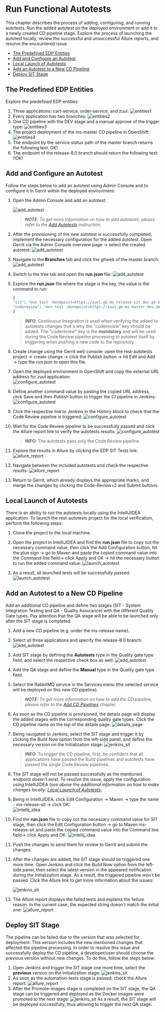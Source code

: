 # Run Functional Autotests

This chapter describes the process of adding, configuring, and running autotests. Run the added autotest on the deployed 
environment or add it to a newly created CD pipeline stage.
Explore the process of launching the autotest locally, review the successful and unsuccessful Allure reports, and resolve 
the encountered issue. 

* [The Predefined EDP Entities](#the_predefined_edp_entities)
* [Add and Configure an Autotest](#add_configure_autotest)
* [Local Launch of Autotests](#local_launch_autotest)
* [Add an Autotest to a New CD Pipeline](#add_autotest_to_cd_pipe)
* [Deploy SIT Stage](#deploy_sit_stage)

## The Predefined EDP Entities <a name="the_predefined_edp_entities"></a>

Explore the predefined EDP entities:
1.	Three applications: cart-service, order-service, and zuul:
    ![entities1](../customization_resources/entities1.png) 
2. Every application has two branches:
    ![entities2](../customization_resources/entities2.png) 
3. One CD pipeline with the DEV stage and a manual approve of the trigger type:
    ![entities3](../customization_resources/entities3.png) 
4. The project deployment of the ms-master CD pipeline in OpenShift:
    ![entities4](../customization_resources/entities4.png) 
5. The endpoint by the service status path of the master branch returns the following text: OK!
6. The endpoint of the release-8.0 branch should return the following text: !!OK!

## Add and Configure an Autotest <a name="add_configure_autotest"></a>

Follow the steps below to add an autotest using Admin Console and to configure it in Gerrit within the deployed environment:
1. Open the Admin Console and add an autotest:

     ![add_autotest](../customization_resources/add_autotest.png) 
     >_**NOTE**: To get more information on how to add autotests, please refer to the [Add Autotests](https://github.com/epmd-edp/admin-console/blob/master/documentation/add_autotests.md#add-autotests) instruction._

2. After the provisioning of the new autotest is successfully completed, implement the necessary configuration 
for the added autotest. Open Gerrit via the Admin Console overview page → select the created autotest:
    ![add_autotest](../customization_resources/add_autotest2.png) 
3. Navigate to the **Branches** tab and click the gitweb of the master branch: 
    ![add_autotest](../customization_resources/add_autotest3.png)  
4. Switch to the tree tab and open the **run.json** file:
    ![add_autotest](../customization_resources/add_autotest4.png)  
5. Explore the **run.json** file where the stage is the key, the value is the command to run:  
    ```bash
   {
    "sit": "mvn test -Dendpoint=https://zuul-gk-ms-release-sit.dev.gk-edp.com -Dsurefire.suiteXmlFiles=testng-smoke-suite.xml",
    "codereview": "mvn test -Dendpoint=https://zuul-gk-ms-master-dev.dev.gk-edp.com -Dsurefire.suiteXmlFiles=testng-smoke-suite.xml"
    }
    ```
    >**INFO**: Continuous Integration is used when verifying the added to autotests changes that`s why the "codereview" key should be added. 
The "codereview" key is the **mandatory** and will be used during the Code Review pipeline processing to autotest itself by triggering 
when pushing a new code to the repository.

6. Create change using the Gerrit web console: open the rest-autotests project → create change → click the Publish button → 
hit Edit and Add → type the run.json to open this file.
      
7. Open the deployed environment in OpenShift and copy the external URL address for zuul application:  
    ![configure_autotest](../customization_resources/configure_autotest.png)
8. Define another command value by pasting the copied URL address, click Save and then Publish button to trigger the CI pipeline in Jenkins:
    ![configure_autotest](../customization_resources/configure_autotest2.png) 
9. Click the respective link to Jenkins in the History block to check that the Code Review pipeline is triggered:
    ![configure_autotest](../customization_resources/configure_autotest3.png) 
10. Wait for the Code Review pipeline to be successfully passed and click the Allure report link to verify the autotests results: 
    ![configure_autotest](../customization_resources/configure_autotest4.png)  
    >**INFO**: The autotests pass only the Code Review pipeline. 
11. Explore the results in Allure by clicking the EDP SIT Tests link:
    ![allure_report](../customization_resources/allure_report.png)
12. Navigate between the included autotests and check the respective results:
    ![allure_report](../customization_resources/allure_report2.png) 
13. Return to Gerrit, which already displays the appropriate marks, and merge the changes by clicking the Code-Review+2 and Submit buttons. 

## Local Launch of Autotests <a name="local_launch_autotest"></a>

There is an ability to run the autotests locally using the IntelliJIDEA application. To launch the rest-autotests project for the local verification, perform the following steps:
1. Clone the project to the local machine.
    
2. Open the project in IntelliJIDEA and find the **run.json** file to copy out the necessary command value, then click the Add Configuration button, hit the plus sign → go to Maven and paste the copied command value into the Command line field→ click Apply and OK → hit the necessary button to run the added command value:
    ![launch_autotest](../customization_resources/launch_autotest.png) 
3. As a result, all launched tests will be successfully passed:
    ![launch_autotest](../customization_resources/launch_autotest2.png) 
    
## Add an Autotest to a New CD Pipeline <a name="add_autotest_to_cd_pipe"></a>

Add an additional CD pipeline and define two stages (SIT - System Integration Testing and QA - Quality Assurance) with the different Quality Gate types. Pay attention that the QA stage will be able to be launched only after the SIT stage is completed. 

1.	Add a new CD pipeline (e.g. under the ms-release name).
2.	Select all three applications and specify the release-8.0 branch:
    ![add_autotest](../customization_resources/add_autotest5.png)  
3. Add SIT stage by defining the **Autotests** type in the Quality gate type field, and select the respective check box as well:
    ![add_autotest](../customization_resources/add_autotest6.png)
4. Add the QA stage and define the **Manual** type in the Quality gate type field. 
5. Select the RabbitMQ service in the Services menu (the selected service will be deployed on this new CD pipeline).
    >_**NOTE**: To get more information on how to add the CD pipeline, please refer to the [Add CD Pipelines](https://github.com/epmd-edp/admin-console/blob/master/documentation/add_CD_pipelines.md#add-cd-pipelines) chapter._ 

6. As soon as the CD pipeline is provisioned, the details page will display the added stages with the corresponding quality gate types. Click the CD pipeline name on the top of the details page:
     ![details_page](../customization_resources/details_page.png)
7. Being navigated to Jenkins, select the SIT stage and trigger it by clicking the Build Now option from the left-side panel, and define the necessary version on the Initialization stage:
     ![jenkins_sit](../customization_resources/jenkins_sit_stage.png)
    >**INFO**: To trigger the CD pipeline, first, be confident that all applications have passed the Build pipelines and autotests have passed the single Code Review pipelines.   
8. The SIT stage will not be passed successfully as the mentioned endpoint doesn`t exist. 
To resolve the issue, apply the configuration using IntelliJIDEA (_see above the additional information on how to make changes locally: [Local Launch of Autotests](#local_launch_autotest)_;
9. Being in IntelliJIDEA, click Edit Configuration → Maven → type the name - ms-release-sit → click OK:  
     ![intellij_idea](../customization_resources/i_idea.png)
10. Find the **run.json** file to copy out the necessary command value for SIT stage, then click the Edit Configuration button → go to Maven ms-release-sit and paste the copied command value into the Command line field→ click Apply and OK:
     ![intellij_idea](../customization_resources/i_idea2.png)
11. Push the changes to send them for review to Gerrit and submit the changes.
12. After the changes are added, the SIT stage should be triggered one more time. Open Jenkins and click the Build Now option from the left-side panel, then select the latest version in the appeared notification during the Initialization stage. 
As a result, the triggered pipeline won`t be passed. Click the Allure link to get more information about the issues:
     
    ![jenkins_sit](../customization_resources/failed_build.png)
13. The Allure report displays the failed tests and explains the failure reason. In the current case, the expected string doesn`t match the initial one: 
    ![allure_report](../customization_resources/allure_report3.png) 

## Deploy SIT Stage <a name="deploy_sit_stage"></a>

The pipeline can be failed due to the version that was selected for deployment. This version includes the new mentioned 
changes that affected the pipeline processing. In order to resolve this issue and successfully deploy the CD pipeline, 
a developer/user should choose the previous version without new changes. To do this, follow the steps below:

1. Open Jenkins and trigger the SIT stage one more time, select the **previous** version on the Initialization stage:
    ![jenkins_sit](../customization_resources/jenkins_sit_stage2.png)
2. As soon as the automation-tests stage is passed, check the Allure report:
    ![allure_report](../customization_resources/allure_report2.png) 
3. After the Promote-images stage is completed on the SIT stage, the QA stage can be triggered and deployed as the Docker images were promoted to the next stage: 
    ![jenkins_sit](../customization_resources/jenkins_sit_stage3.png) 
As a result, the SIT stage will be deployed successfully, thus allowing to trigger the next QA stage.